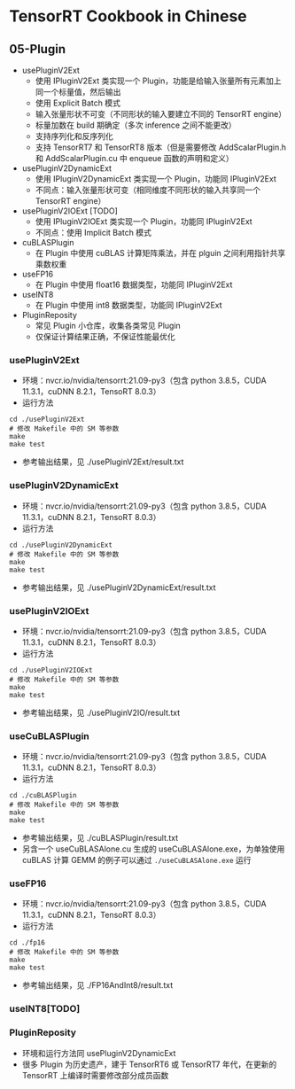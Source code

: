 # TensorRT Cookbook in Chinese

## 05-Plugin
+ usePluginV2Ext
    - 使用 IPluginV2Ext 类实现一个 Plugin，功能是给输入张量所有元素加上同一个标量值，然后输出
    - 使用 Explicit Batch 模式
    - 输入张量形状不可变（不同形状的输入要建立不同的 TensorRT engine）
    - 标量加数在 build 期确定（多次 inference 之间不能更改）
    - 支持序列化和反序列化
    - 支持 TensorRT7 和 TensorRT8 版本（但是需要修改 AddScalarPlugin.h 和 AddScalarPlugin.cu 中 enqueue 函数的声明和定义）
+ usePluginV2DynamicExt
    - 使用 IPluginV2DynamicExt 类实现一个 Plugin，功能同 IPluginV2Ext
    - 不同点：输入张量形状可变（相同维度不同形状的输入共享同一个 TensorRT engine）
+ usePluginV2IOExt [TODO]
    - 使用 IPluginV2IOExt 类实现一个 Plugin，功能同 IPluginV2Ext
    - 不同点：使用 Implicit Batch 模式
+ cuBLASPlugin
    - 在 Plugin 中使用 cuBLAS 计算矩阵乘法，并在 plguin 之间利用指针共享乘数权重
+ useFP16
    - 在 Plugin 中使用 float16 数据类型，功能同 IPluginV2Ext
+ useINT8
    - 在 Plugin 中使用 int8 数据类型，功能同 IPluginV2Ext
+ PluginReposity
    - 常见 Plugin 小仓库，收集各类常见 Plugin
    - 仅保证计算结果正确，不保证性能最优化

### usePluginV2Ext
+ 环境：nvcr.io/nvidia/tensorrt:21.09-py3（包含 python 3.8.5，CUDA 11.3.1，cuDNN 8.2.1，TensoRT 8.0.3）
+ 运行方法
```shell
cd ./usePluginV2Ext
# 修改 Makefile 中的 SM 等参数
make
make test
```
+ 参考输出结果，见 ./usePluginV2Ext/result.txt

### usePluginV2DynamicExt
+ 环境：nvcr.io/nvidia/tensorrt:21.09-py3（包含 python 3.8.5，CUDA 11.3.1，cuDNN 8.2.1，TensoRT 8.0.3）
+ 运行方法
```shell
cd ./usePluginV2DynamicExt
# 修改 Makefile 中的 SM 等参数
make
make test
```
+ 参考输出结果，见 ./usePluginV2DynamicExt/result.txt

### usePluginV2IOExt
+ 环境：nvcr.io/nvidia/tensorrt:21.09-py3（包含 python 3.8.5，CUDA 11.3.1，cuDNN 8.2.1，TensoRT 8.0.3）
+ 运行方法
```shell
cd ./usePluginV2IOExt
# 修改 Makefile 中的 SM 等参数
make
make test
```
+ 参考输出结果，见 ./usePluginV2IO/result.txt

### useCuBLASPlugin
+ 环境：nvcr.io/nvidia/tensorrt:21.09-py3（包含 python 3.8.5，CUDA 11.3.1，cuDNN 8.2.1，TensoRT 8.0.3）
+ 运行方法
```shell
cd ./cuBLASPlugin
# 修改 Makefile 中的 SM 等参数
make
make test
```
+ 参考输出结果，见 ./cuBLASPlugin/result.txt
+ 另含一个 useCuBLASAlone.cu 生成的 useCuBLASAlone.exe，为单独使用 cuBLAS 计算 GEMM 的例子可以通过 ```./useCuBLASAlone.exe``` 运行

### useFP16
+ 环境：nvcr.io/nvidia/tensorrt:21.09-py3（包含 python 3.8.5，CUDA 11.3.1，cuDNN 8.2.1，TensoRT 8.0.3）
+ 运行方法
```shell
cd ./fp16
# 修改 Makefile 中的 SM 等参数
make
make test
```
+ 参考输出结果，见 ./FP16AndInt8/result.txt

### useINT8[TODO]

### PluginReposity
+ 环境和运行方法同 usePluginV2DynamicExt
+ 很多 Plugin 为历史遗产，建于 TensorRT6 或 TensorRT7 年代，在更新的 TensorRT 上编译时需要修改部分成员函数

